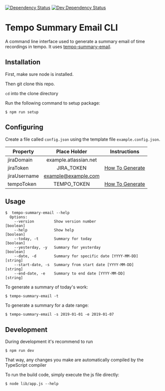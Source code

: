 [![Dependency Status](https://david-dm.org/lewis785/tempo-summary-email-cli/status.svg)](https://david-dm.org/lewis785/tempo-summary-email-cli)
[![Dev Dependency Status](https://david-dm.org/lewis785/tempo-summary-email-cli/dev-status.svg)](https://david-dm.org/lewis785/tempo-summary-email-cli?type=dev)

# Tempo Summary Email CLI

A command line interface used to generate a summary email of time recordings in tempo. It uses [tempo-summary-email](https://github.com/lewis785/tempo-summary-email).

## Installation

First, make sure node is installed.

Then git clone this repo.

`cd` into the clone directory

Run the following command to setup package:
```shell script
$ npm run setup
```

## Configuring

Create a file called `config.json` using the template file `example.config.json`.

Property | Place Holder | Instructions
--- | :---: | --- 
jiraDomain | example.atlassian.net||
jiraToken | JIRA_TOKEN | [How To Generate](https://confluence.atlassian.com/cloud/api-tokens-938839638.html)
jiraUsername | example@example.com ||
tempoToken | TEMPO_TOKEN | [How To Generate](https://tempo-io.atlassian.net/wiki/spaces/KB/pages/199065601/How+to+use+Tempo+Cloud+REST+APIs)

## Usage

```shell script
$  tempo-summary-email --help      
  Options:
    --version         Show version number                                [boolean]
    --help            Show help                                          [boolean]
    --today, -t       Summary for today                                  [boolean]
    --yesterday, -y   Summary for yesterday                              [boolean]
    --date, -d        Summary for specific date [YYYY-MM-DD]              [string]
    --start-date, -s  Summary from start date [YYYY-MM-DD]                [string]
    --end-date, -e    Summary to end date [YYYY-MM-DD]                    [string]
```

To generate a summary of today's work:
```shell script
$ tempo-summary-email -t
```

To generate a summary for a date range:
```shell script
$ tempo-summary-email -s 2019-01-01 -e 2019-01-07
```

## Development

During development it's recommend to run
```shell script
$ npm run dev
```

That way, any changes you make are automatically compiled by the TypeScript compiler

To run the build code, simply execute the js file directly:
```shell script
$ node lib/app.js --help
```
